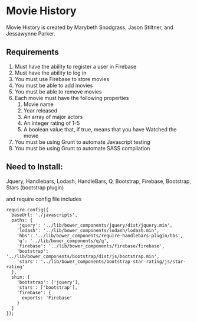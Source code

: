 # Movie History

Movie History is created by Marybeth Snodgrass, Jason Stiltner, and Jessawynne Parker.

## Requirements
1. Must have the ability to register a user in Firebase
1. Must have the ability to log in
1. You must use Firebase to store movies
1. You must be able to add movies
1. You must be able to remove movies
1. Each movie must have the following properties
   1. Movie name
   1. Year released
   1. An array of major actors
   1. An integer rating of 1-5
   1. A boolean value that, if true, means that you have Watched the movie
1. You must be using Grunt to automate Javascript testing
1. You must be using Grunt to automate SASS compilation

## Need to Install: 
Jquery, Handlebars, Lodash, HandleBars, Q, Bootstrap, Firebase, Bootstrap, Stars (bootstrap plugin)

and require config file includes
```
require.config({
  baseUrl: './javascripts',
  paths: {
    'jquery': '../lib/bower_components/jquery/dist/jquery.min',
    'lodash': '../lib/bower_components/lodash/lodash.min',
    'hbs': '../lib/bower_components/require-handlebars-plugin/hbs',
    'q': '../lib/bower_components/q/q',
    'firebase': '../lib/bower_components/firebase/firebase',
    'bootstrap': '../lib/bower_components/bootstrap/dist/js/bootstrap.min',
    'stars': '../lib/bower_components/bootstrap-star-rating/js/star-rating'
  },
  shim: {
    'bootstrap': ['jquery'],
    'stars': ['bootstrap'],
    'firebase': {
      exports: 'Firebase'
    }
  }
});
```